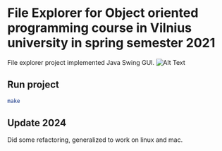 # File Explorer for Object oriented programming course in Vilnius university in spring semester 2021
File explorer project implemented Java Swing GUI.
![Alt Text](Gif/Demo.gif)


## Run project

``` bash
make
```

## Update 2024
Did some refactoring, generalized to work on linux and mac.
